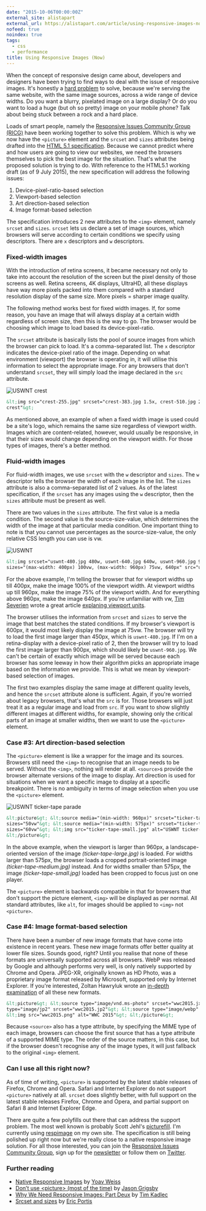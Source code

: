 ```yaml
---
date: "2015-10-06T00:00:00Z"
external_site: alistapart
external_url: https://alistapart.com/article/using-responsive-images-now
nofeed: true
noindex: true
tags:
  - css
  - performance
title: Using Responsive Images (Now)
---
```


When the concept of responsive design came about, developers and designers have been trying to find ways to deal with the issue of responsive images. It's honestly a [hard problem](https://css-tricks.com/responsive-images-hard/) to solve, because we're serving the same website, with the same image sources, across a wide range of device widths. Do you want a blurry, pixelated image on a large display? Or do you want to load a huge (but oh so pretty) image on your mobile phone? Talk about being stuck between a rock and a hard place.

Loads of smart people, namely the [Responsive Issues Community Group (RICG)](https://www.w3.org/community/respimg/) have been working together to solve this problem. Which is why we now have the `<picture>` element and the `srcset` and `sizes` attributes being drafted into the [HTML 5.1 specification](http://www.w3.org/TR/html51/). Because we cannot predict where and how users are going to view our websites, we need the browsers themselves to pick the best image for the situation. That's what the proposed solution is trying to do. With reference to the HTML5.1 working draft (as of 9 July 2015), the new specification will address the following issues:

1. Device-pixel-ratio-based selection
2. Viewport-based selection
3. Art direction-based selection
4. Image format-based selection

The specification introduces 2 new attributes to the `<img>` element, namely `srcset` and `sizes`. `srcset` lets us declare a set of image sources, which browsers will serve according to certain conditions we specify using descriptors. There are `x` descriptors and `w` descriptors.

### Fixed-width images

With the introduction of retina screens, it became necessary not only to take into account the resolution of the screen but the pixel density of those screens as well. Retina screens, 4K displays, UltraHD, all these displays have way more pixels packed into them compared with a standard resolution display of the same size. More pixels = sharper image quality.

The following method works best for fixed width images. If, for some reason, you have an image that will always display at a certain width regardless of screen size, then this is the way to go. The browser would be choosing which image to load based its device-pixel-ratio.

The `srcset` attribute is basically lists the pool of source images from which the browser can pick to load. It's a comma-separated list. The `x` descriptor indicates the device-pixel ratio of the image. Depending on what environment (viewport) the browser is operating in, it will utilise this information to select the appropriate image. For any browsers that don't understand `srcset`, they will simply load the image declared in the `src` attribute.

<img srcset="/images/posts/responsive-images/crest-383.jpg 1.5x, /images/posts/responsive-images/crest-510.jpg 2x" src="/images/posts/responsive-images/crest-255.jpg" alt="USWNT crest" />

```html
&lt;img src="crest-255.jpg" srcset="crest-383.jpg 1.5x, crest-510.jpg 2x" width="255" alt="USWNT
crest"&gt;
```

As mentioned above, an example of when a fixed width image is used could be a site's logo, which remains the same size regardless of viewport width. Images which are content-related, however, would usually be responsive, in that their sizes would change depending on the viewport width. For those types of images, there's a better method.

### Fluid-width images

For fluid-width images, we use `srcset` with the `w` descriptor and `sizes`. The `w` descriptor tells the browser the width of each image in the list. The `sizes` attribute is also a comma-separated list of 2 values. As of the latest specification, if the `srcset` has any images using the `w` descriptor, then the `sizes` attribute must be present as well.

There are two values in the `sizes` attribute. The first value is a media condition. The second value is the source-size-value, which determines the width of the image at that particular media condition. One important thing to note is that you cannot use percentages as the source-size-value, the only relative CSS length you can use is vw.

<img srcset="/images/posts/responsive-images/uswnt-480.jpg 480w, /images/posts/responsive-images/uswnt-640.jpg 640w, /images/posts/responsive-images/uswnt-960.jpg 960w, /images/posts/responsive-images/uswnt-1280.jpg 1280w" sizes="(max-width: 400px) 100vw, (max-width: 960px) 75vw, 640px" src="/images/posts/responsive-images/uswnt-640.jpg" alt="USWNT" />

```html
&lt;img srcset="uswnt-480.jpg 480w, uswnt-640.jpg 640w, uswnt-960.jpg 960w, uswnt-1280.jpg 1280w"
sizes="(max-width: 400px) 100vw, (max-width: 960px) 75vw, 640px" src="uswnt-640.jpg" alt="USWNT"&gt;
```

For the above example, I'm telling the browser that for viewport widths up till 400px, make the image 100% of the viewport width. At viewport widths up till 960px, make the image 75% of the viewport width. And for everything above 960px, make the image 640px. If you're unfamiliar with vw, [Tim Severien](https://timseverien.com/) wrote a great article [explaning viewport units](https://web-design-weekly.com/2014/11/18/viewport-units-vw-vh-vmin-vmax/).

The browser utilises the information from `srcset` and `sizes` to serve the image that best matches the stated conditions. If my browser's viewport is 600px, it would most likely display the image at 75vw. The browser will try to load the first image larger than 450px, which is `uswnt-480.jpg`. If I'm on a retina-display with a device-pixel ratio of 2, then the browser will try to load the first image larger than 900px, which should likely be `uswnt-960.jpg`. We can't be certain of exactly which image will be served because each browser has some leeway in how their algorithm picks an appropriate image based on the information we provide. This is what we mean by viewport-based selection of images.

The first two examples display the same image at different quality levels, and hence the `srcset` attribute alone is sufficient. Again, if you're worried about legacy browsers, that's what the `src` is for. Those browsers will just treat it as a regular image and load from `src`. If you want to show slightly different images at different widths, for example, showing only the critical parts of an image at smaller widths, then we want to use the `<picture>` element.

### Case #3: Art direction-based selection

The `<picture>` element is like a wrapper for the image and its sources. Browsers still need the `<img>` to recognise that an image needs to be served. Without the `<img>`, nothing will render at all. `<source>`s provide the browser alternate versions of the image to display. Art direction is used for situations when we want a specific image to display at a specific breakpoint. There is no ambiguity in terms of image selection when you use the `<picture>` element.

<p>
<picture>
  <source media="(min-width: 960px)" srcset="/images/posts/responsive-images/ticker-tape-large.jpg">
  <source media="(min-width: 575px)" srcset="/images/posts/responsive-images/ticker-tape-medium.jpg">
  <img src="/images/posts/responsive-images/ticker-tape-small.jpg" alt="USWNT ticker-tape parade">
</picture>
</p>

```html
&lt;picture&gt; &lt;source media="(min-width: 960px)" srcset="ticker-tape-large.jpg 1024w"
sizes="50vw"&gt; &lt;source media="(min-width: 575px)" srcset="ticker-tape-medium.jpg 640w"
sizes="60vw"&gt; &lt;img src="ticker-tape-small.jpg" alt="USWNT ticker-tape parade"&gt;
&lt;/picture&gt;
```

In the above example, when the viewport is larger than 960px, a landscape-oriented version of the image _(ticker-tape-large.jpg)_ is loaded. For widths larger than 575px, the browser loads a cropped portrait-oriented image _(ticker-tape-medium.jpg)_ instead. And for widths smaller than 575px, the image _(ticker-tape-small.jpg)_ loaded has been cropped to focus just on one player.

The `<picture>` element is backwards compatible in that for browsers that don't support the picture element, `<img>` will be displayed as per normal. All standard attributes, like `alt`, for images should be applied to `<img>` not `<picture>`.

### Case #4: Image format-based selection

There have been a number of new image formats that have come into existence in recent years. These new image formats offer better quality at lower file sizes. Sounds good, right? Until you realise that none of these formats are universally supported across all browsers. WebP was released by Google and although performs very well, is only natively supported by Chrome and Opera. JPEG-XR, originally known as HD Photo, was a proprietary image format released by Microsoft, supported only by Internet Explorer. If you're interested, Zoltan Hawryluk wrote an [in-depth examination](http://www.useragentman.com/blog/2015/01/14/using-webp-jpeg2000-jpegxr-apng-now-with-picturefill-and-modernizr/) of all these new formats.

```html
&lt;picture&gt; &lt;source type="image/vnd.ms-photo" srcset="wwc2015.jxr"&gt; &lt;source
type="image/jp2" srcset="wwc2015.jp2"&gt; &lt;source type="image/webp" srcset="wwc2015.webp"&gt;
&lt;img src="wwc2015.png" alt="WWC 2015"&gt; &lt;/picture&gt;
```

Because `<source>` also has a type attribute, by specifying the MIME type of each image, browsers can choose the first source that has a type attribute of a supported MIME type. The order of the source matters, in this case, but if the browser doesn't recognise any of the image types, it will just fallback to the original `<img>` element.

### Can I use all this right now?

As of time of writing, `<picture>` is supported by the latest stable releases of Firefox, Chrome and Opera. Safari and Internet Explorer do not support `<picture>` natively at all. `srcset` does slightly better, with full support on the latest stable releases Firefox, Chrome and Opera, and partial support on Safari 8 and Internet Explorer Edge.

There are quite a few polyfills out there that can address the support problem. The most well known is probably Scott Jehl's [picturefill](http://scottjehl.github.io/picturefill/). I'm currently using [respimage](https://github.com/aFarkas/respimage) on my own site. The specification is still being polished up right now but we're really close to a native responsive image solution. For all those interested, you can join the [Responsive Issues Community Group](https://www.w3.org/community/respimg/), sign up for the [newsletter](https://responsiveimages.org/) or follow them on [Twitter](https://twitter.com/respimg).

### Further reading

<ul>
  <li class="no-margin"><a href="https://dev.opera.com/articles/native-responsive-images/">Native Responsive Images</a> by <a href="http://blog.yoav.ws/">Yoav Weiss</a></li>
  <li class="no-margin"><a href="http://blog.cloudfour.com/dont-use-picture-most-of-the-time/">Don’t use &lt;picture&gt; (most of the time)</a> by <a href="https://twitter.com/grigs">Jason Grigsby</a></li>
  <li class="no-margin"><a href="http://timkadlec.com/2013/11/why-we-need-responsive-images-part-deux/">Why We Need Responsive Images: Part Deux</a> by <a href="http://timkadlec.com/">Tim Kadlec</a></li>
  <li><a href="https://ericportis.com/posts/2014/srcset-sizes/">Srcset and sizes</a> by <a href="https://ericportis.com/">Eric Portis</a></li>
</ul>
